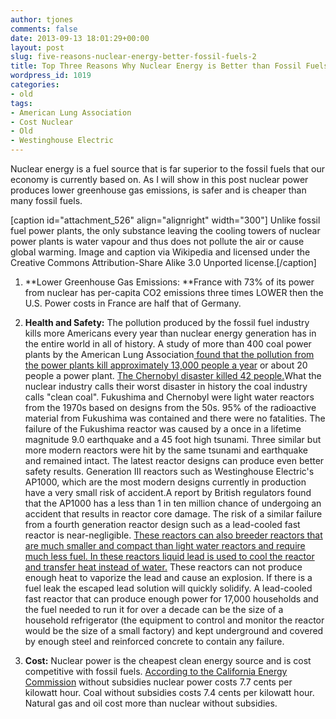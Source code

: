 ```yaml
---
author: tjones
comments: false
date: 2013-09-13 18:01:29+00:00
layout: post
slug: five-reasons-nuclear-energy-better-fossil-fuels-2
title: Top Three Reasons Why Nuclear Energy is Better than Fossil Fuels
wordpress_id: 1019
categories:
- old
tags:
- American Lung Association
- Cost Nuclear
- Old
- Westinghouse Electric
---
```


Nuclear energy is a fuel source that is far superior to the fossil fuels that our economy is currently based on. As I will show in this post  nuclear power produces lower greenhouse gas emissions, is safer and is cheaper than many fossil fuels.

[caption id="attachment_526" align="alignright" width="300"][](http://en.wikipedia.org/wiki/File:Nuclear_Power_Plant_Cattenom_a.png) Unlike fossil fuel power plants, the only substance leaving the cooling towers of nuclear power plants is water vapour and thus does not pollute the air or cause global warming. Image and caption via Wikipedia and licensed under the Creative Commons Attribution-Share Alike 3.0 Unported license.[/caption]



 
    
  1. **Lower Greenhouse Gas Emissions: **France with 73% of its power from nuclear has per-capita CO2 emissions three times LOWER then the U.S. Power costs in France are half that of Germany.

    
  2. **Health and Safety:** The pollution produced by the fossil fuel industry kills more Americans every year than nuclear energy generation has in the entire world in all of history. <!-- more -->A study of more than 400 coal power plants by the American Lung Association[ found that the pollution from the power plants kill approximately 13,000 people a year](http://www.lungusa.org/about-us/our-impact/top-stories/toxic-air-coal-fired-power-plants.html) or about 20 people a power plant. [The Chernobyl disaster killed 42 people.](http://www.facebook.com/l.php?u=http%3A%2F%2Fatomicinsights.com%2F1996%2F04%2Fchernobyl-health-effects-best-available-data.html&h=jAQH8I97P)What the nuclear industry calls their worst disaster in history the coal industry calls "clean coal". Fukushima and Chernobyl were light water reactors from the 1970s based on designs from the 50s. 95% of the radioactive material from Fukushima was contained and there were no fatalities. The failure of the Fukushima reactor was caused by a once in a lifetime magnitude 9.0 earthquake and a 45 foot high tsunami. Three similar but more modern reactors were hit by the same tsunami and earthquake and remained intact. The latest reactor designs can produce even better safety results. Generation III reactors such as Westinghouse Electric's AP1000, which are the most modern designs currently in production have a very small risk of accident.A report by British regulators found that the AP1000 has a less than 1 in ten million chance of undergoing an accident that results in reactor core damage. The risk of a similar failure from a fourth generation reactor design such as a lead-cooled fast reactor is near-negligible. [These reactors can also breeder reactors that are much smaller and compact than light water reactors and require much less fuel. In these reactors liquid lead is used to cool the reactor and transfer heat instead of water.](http://www.time.com/time/magazine/article/0,9171,2050039-1,00.html) These reactors can not produce enough heat to vaporize the lead and cause an explosion. If there is a fuel leak the escaped lead solution will quickly solidify. A lead-cooled fast reactor that can produce enough power for 17,000 households and the fuel needed to run it for over a decade can be the size of a household refrigerator (the equipment to control and monitor the reactor would be the size of a small factory) and kept underground and covered by enough steel and reinforced concrete to contain any failure.

    
  3. **Cost:** Nuclear power is the cheapest clean energy source and is cost competitive with fossil fuels. [According to the California Energy Commission](http://www.energy.ca.gov/2007publications/CEC-200-2007-011/CEC-200-2007-011-SD.PDF) without subsidies nuclear power costs 7.7 cents per kilowatt hour. Coal without subsidies costs 7.4 cents per kilowatt hour. Natural gas and oil cost more than nuclear without subsidies.


